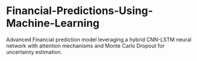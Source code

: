 # Financial-Predictions-Using-Machine-Learning
Advanced Financial prediction model leveraging a hybrid CNN-LSTM neural network with attention mechanisms and Monte Carlo Dropout for uncertainty estimation.
